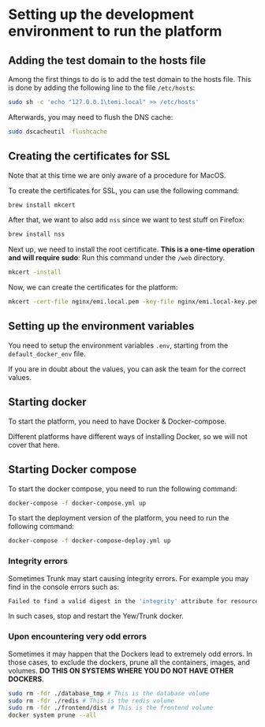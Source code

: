 # Setting up the development environment to run the platform

## Adding the test domain to the hosts file
Among the first things to do is to add the test domain to the hosts file.
This is done by adding the following line to the file `/etc/hosts`:

```bash
sudo sh -c 'echo "127.0.0.1\temi.local" >> /etc/hosts'
```

Afterwards, you may need to flush the DNS cache:

```bash
sudo dscacheutil -flushcache
```

## Creating the certificates for SSL

Note that at this time we are only aware of a procedure for MacOS.

To create the certificates for SSL, you can use the following command:

```bash
brew install mkcert
```

After that, we want to also add `nss` since we want to test stuff on Firefox:

```bash
brew install nss
```

Next up, we need to install the root certificate. **This is a one-time operation and will require sudo**:
Run this command under the `/web` directory.

```bash
mkcert -install
```

Now, we can create the certificates for the platform:

```bash
mkcert -cert-file nginx/emi.local.pem -key-file nginx/emi.local-key.pem emi.local
```

## Setting up the environment variables
You need to setup the environment variables `.env`, starting from the `default_docker_env` file.

If you are in doubt about the values, you can ask the team for the correct values.

## Starting docker
To start the platform, you need to have Docker & Docker-compose.

Different platforms have different ways of installing Docker, so we will not cover that here.

## Starting Docker compose
To start the docker compose, you need to run the following command:

```bash
docker-compose -f docker-compose.yml up
```

To start the deployment version of the platform, you need to run the following command:

```bash
docker-compose -f docker-compose-deploy.yml up
```

### Integrity errors
Sometimes Trunk may start causing integrity errors. For example you may find in the console errors such as:

```bash
Failed to find a valid digest in the 'integrity' attribute for resource 'https://emi.local/frontend.js' with computed SHA-384 integrity '328Yb/77DVCU/r2WVi7/JLFi2UQE0ZOtdwEOg0zorekdvvT5nQIbXMf1uFWoXC95'. The resource has been blocked.
```

In such cases, stop and restart the Yew/Trunk docker.

### Upon encountering very odd errors
Sometimes it may happen that the Dockers lead to extremely odd errors. In those cases, to exclude the dockers, prune all the containers, images, and volumes. **DO THIS ON SYSTEMS WHERE YOU DO NOT HAVE OTHER DOCKERS**.

```bash
sudo rm -fdr ./database_tmp # This is the database volume
sudo rm -fdr ./redis # This is the redis volume
sudo rm -fdr ./frontend/dist # This is the frontend volume
docker system prune --all
```
